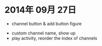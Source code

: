 # 2014年 09月 27日

* channel button & add button figure
+ custom channel name, show up
+ play activity, reorder the index of channels

